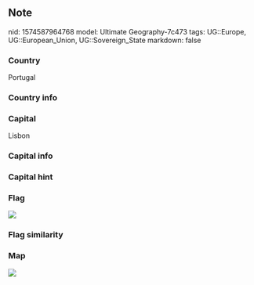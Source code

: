 ## Note
nid: 1574587964768
model: Ultimate Geography-7c473
tags: UG::Europe, UG::European_Union, UG::Sovereign_State
markdown: false

### Country
Portugal

### Country info


### Capital
Lisbon

### Capital info


### Capital hint


### Flag
<img src="ug-flag-portugal.svg">

### Flag similarity


### Map
<img src="ug-map-portugal.png">
